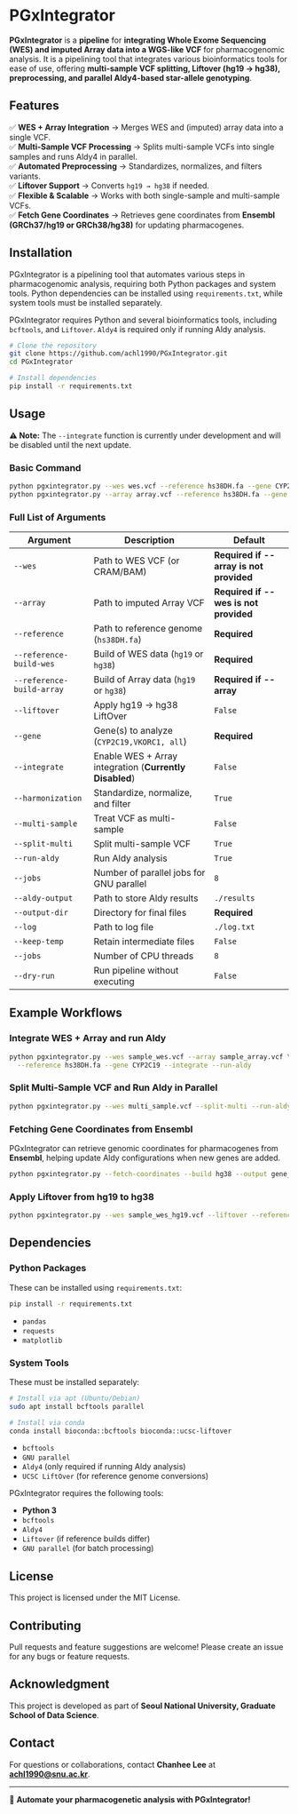 # PGxIntegrator

**PGxIntegrator** is a **pipeline** for **integrating Whole Exome Sequencing (WES) and imputed Array data into a WGS-like VCF** for pharmacogenomic analysis. It is a pipelining tool that integrates various bioinformatics tools for ease of use, offering **multi-sample VCF splitting, Liftover (hg19 → hg38), preprocessing, and parallel Aldy4-based star-allele genotyping**.

## Features

✅ **WES + Array Integration** → Merges WES and (imputed) array data into a single VCF.\
✅ **Multi-Sample VCF Processing** → Splits multi-sample VCFs into single samples and runs Aldy4 in parallel.\
✅ **Automated Preprocessing** → Standardizes, normalizes, and filters variants.\
✅ **Liftover Support** → Converts `hg19 → hg38` if needed.\
✅ **Flexible & Scalable** → Works with both single-sample and multi-sample VCFs. \
✅ **Fetch Gene Coordinates** → Retrieves gene coordinates from **Ensembl (GRCh37/hg19 or GRCh38/hg38)** for updating pharmacogenes.

## Installation

PGxIntegrator is a pipelining tool that automates various steps in pharmacogenomic analysis, requiring both Python packages and system tools. Python dependencies can be installed using `requirements.txt`, while system tools must be installed separately.

PGxIntegrator requires Python and several bioinformatics tools, including `bcftools`, and `Liftover`. `Aldy4` is required only if running Aldy analysis.

```bash
# Clone the repository
git clone https://github.com/achl1990/PGxIntegrator.git
cd PGxIntegrator

# Install dependencies
pip install -r requirements.txt
```

## Usage

**⚠ Note:** The `--integrate` function is currently under development and will be disabled until the next update.

### **Basic Command**

```bash
python pgxintegrator.py --wes wes.vcf --reference hs38DH.fa --gene CYP2C19  # OR
python pgxintegrator.py --array array.vcf --reference hs38DH.fa --gene CYP2C19
```

### **Full List of Arguments**

| Argument                  | Description                                             | Default                 |
| ------------------------- | ------------------------------------------------------- | ----------------------- |
| `--wes` | Path to WES VCF (or CRAM/BAM) | **Required if --array is not provided**            |
| `--array` | Path to imputed Array VCF | **Required if --wes is not provided**                |
| `--reference`             | Path to reference genome (`hs38DH.fa`)                  | **Required**            |
| `--reference-build-wes`   | Build of WES data (`hg19` or `hg38`)                    | **Required**            |
| `--reference-build-array` | Build of Array data (`hg19` or `hg38`)                  | **Required if --array** |
| `--liftover`              | Apply hg19 → hg38 LiftOver                              | `False`                 |
| `--gene`                  | Gene(s) to analyze (`CYP2C19,VKORC1, all`)              | **Required**            |
| `--integrate`             | Enable WES + Array integration (**Currently Disabled**) | `False`                 |
| `--harmonization`         | Standardize, normalize, and filter                      | `True`                  |
| `--multi-sample`          | Treat VCF as multi-sample                               | `False`                 |
| `--split-multi`           | Split multi-sample VCF                                  | `True`                  |
| `--run-aldy`              | Run Aldy analysis                                       | `True`                  |
| `--jobs`                  | Number of parallel jobs for GNU parallel                | `8`                     |
| `--aldy-output`           | Path to store Aldy results                              | `./results`             |
| `--output-dir`            | Directory for final files                               | **Required**            |
| `--log`                   | Path to log file                                        | `./log.txt`             |
| `--keep-temp`             | Retain intermediate files                               | `False`                 |
| `--jobs`                  | Number of CPU threads                                   | `8`                     |
| `--dry-run`               | Run pipeline without executing                          | `False`                 |

## Example Workflows

### **Integrate WES + Array and run Aldy**

```bash
python pgxintegrator.py --wes sample_wes.vcf --array sample_array.vcf \
  --reference hs38DH.fa --gene CYP2C19 --integrate --run-aldy
```

### **Split Multi-Sample VCF and Run Aldy in Parallel**

```bash
python pgxintegrator.py --wes multi_sample.vcf --split-multi --run-aldy --jobs 16
```

### **Fetching Gene Coordinates from Ensembl**
PGxIntegrator can retrieve genomic coordinates for pharmacogenes from **Ensembl**, helping update Aldy configurations when new genes are added.

```bash
python pgxintegrator.py --fetch-coordinates --build hg38 --output gene_coordinates.tsv
```

### **Apply Liftover from hg19 to hg38**

```bash
python pgxintegrator.py --wes sample_wes_hg19.vcf --liftover --reference hs38DH.fa
```

## Dependencies

### **Python Packages**
These can be installed using `requirements.txt`:
```bash
pip install -r requirements.txt
```

- `pandas`
- `requests`
- `matplotlib`

### **System Tools**
These must be installed separately:
```bash
# Install via apt (Ubuntu/Debian)
sudo apt install bcftools parallel

# Install via conda
conda install bioconda::bcftools bioconda::ucsc-liftover
```

- `bcftools`
- `GNU parallel`
- `Aldy4` (only required if running Aldy analysis)
- `UCSC LiftOver` (for reference genome conversions)

PGxIntegrator requires the following tools:

- **Python 3**
- `bcftools`
- `Aldy4`
- `Liftover` (if reference builds differ)
- `GNU parallel` (for batch processing)

## License

This project is licensed under the MIT License.

## Contributing

Pull requests and feature suggestions are welcome! Please create an issue for any bugs or feature requests.

## Acknowledgment

This project is developed as part of **Seoul National University, Graduate School of Data Science**.

## Contact

For questions or collaborations, contact **Chanhee Lee** at **achl1990@snu.ac.kr**.

---

🚀 **Automate your pharmacogenetic analysis with PGxIntegrator!**

